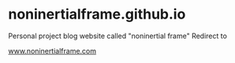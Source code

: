 # noninertialframe.github.io
Personal project blog website called "noninertial frame"
Redirect to

www.noninertialframe.com
